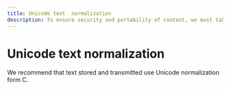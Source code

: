 ```yaml
---
title: Unicode text  normalization
description: To ensure security and portability of content, we must take care with normalization of Unicode text.
---
```


# Unicode text normalization

We recommend that text stored and transmitted use Unicode normalization form C.
